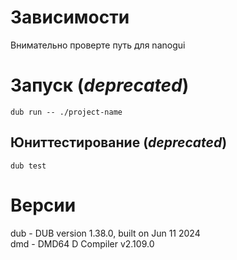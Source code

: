 # Зависимости
Внимательно проверте путь для nanogui

# Запуск (*deprecated*)
`dub run -- ./project-name`

## Юниттестирование (*deprecated*)

`dub test`

# Версии
dub - DUB version 1.38.0, built on Jun 11 2024  
dmd - DMD64 D Compiler v2.109.0